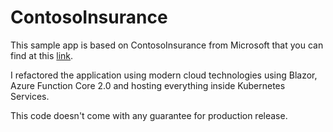 # ContosoInsurance

This sample app is based on ContosoInsurance from Microsoft that you can find at this [link](https://github.com/Azure-Samples/ContosoInsurance).

I refactored the application using modern cloud technologies using Blazor, Azure Function Core 2.0 and hosting everything inside Kubernetes Services.

This code doesn't come with any guarantee for production release.
